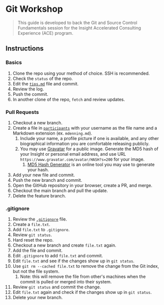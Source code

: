 # Git Workshop

> This guide is developed to back the Git and Source Control Fundamentals session for the Insight Accelerated Consulting Experience (ACE) program. 

## Instructions

### Basics

1. Clone the repo using your method of choice. SSH is recommended.
1. Check the `status` of the repo.
1. Edit the [`tips.md`](/tips.md) file and commit.
1. Review the log.
1. Push the commit.
1. In another clone of the repo, `fetch` and review updates.

### Pull Requests

1. Checkout a new branch.
1. Create a file in [`participants`](/participants/) with your username as the file name and a Markdown extension (ex. `mdenning.md`).
   1. Include your name, a profile picture if one is available, and any other biographical information you are comfortable releasing publicly.
   1. You may use [Gravatar](https://en.gravatar.com/) for a public image. Generate the MD5 hash of your Insight or personal email address, and use URL `https://www.gravatar.com/avatar/HASH?s=200` for your image.
      1. [MD5 Hash Generator](https://www.md5hashgenerator.com/) is an online tool you may use to generate your hash.
1. Add your new file and commit.
1. Push the new branch and commit.
1. Open the GitHub repository in your browser, create a PR, and merge.
1. Checkout the main branch and pull the update.
1. Delete the feature branch.

### .gitignore

1. Review the [`.gitignore`](/.gitignore) file.
1. Create a `file.txt`.
1. Add `file.txt` to `.gitignore`.
1. Review `git status`.
1. Hard reset the repo.
1. Checkout a new branch and create `file.txt` again.
1. Add the file and commit.
1. Edit `.gitignore` to add `file.txt` and commit.
1. Edit `file.txt` and see if the changes show up in `git status`.
1. Use `git rm --cached file.txt` to remove the change from the Git index, but not the file system.
   1. Note: this will remove the file from other's machines when the commit is pulled or merged into their system.
1. Review `git status` and commit the change.
1. Edit `file.txt` again and check if the changes show up in `git status`.
1. Delete your new branch.
